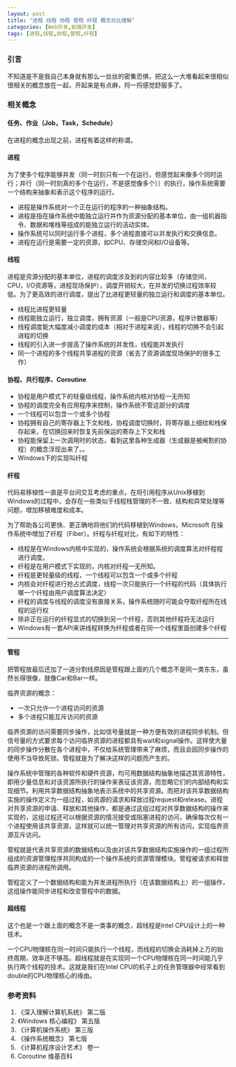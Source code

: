 ```yaml
---
layout: post
title: "进程 线程 协程 管程 纤程 概念对比理解"
categories: [Web开发,前端开发]
tags: [进程,线程,协程,管程,纤程]
---
```


### 引言
不知道是不是我自己本身就有那么一丝丝的密集恐惧，把这么一大堆看起来很相似很相关的概念放在一起，开起来是有点麻，捋一捋感觉舒服多了。


### 相关概念

#### 任务、作业（Job，Task，Schedule）

在进程的概念出现之前，进程有着这样的称谓。



#### 进程

为了使多个程序能够并发（同一时刻只有一个在运行，但感觉起来像多个同时运行；并行（同一时刻真的多个在运行，不是感觉像多个））的执行，操作系统需要一个结构来抽象和表示这个程序的运行。

+ 进程是操作系统对一个正在运行的程序的一种抽象结构。
+ 进程是指在操作系统中能独立运行并作为资源分配的基本单位，由一组机器指令、数据和堆栈等组成的能独立运行的活动实体。
+ 操作系统可以同时运行多个进程，多个进程直接可以并发执行和交换信息。
+ 进程在运行是需要一定的资源，如CPU、存储空间和I/O设备等。



#### 线程

进程是资源分配的基本单位，进程的调度涉及到的内容比较多（存储空间，CPU，I/O资源等，进程现场保护），调度开销较大，在并发的切换过程效率较低。为了更高效的进行调度，提出了比进程更轻量的独立运行和调度的基本单位。

+ 线程比进程更轻量
+ 线程能独立运行，独立调度，拥有资源（一般是CPU资源，程序计数器等）
+ 线程调度能大幅度减小调度的成本（相对于进程来说），线程的切换不会引起进程的切换
+ 线程的引入进一步提高了操作系统的并发性，线程能并发执行
+ 同一个进程的多个线程共享进程的资源（省去了资源调度现场保护的很多工作）



#### 协程、共行程序、Coroutine

+ 协程是用户模式下的轻量级线程，操作系统内核对协程一无所知
+ 协程的调度完全有应用程序来控制，操作系统不管这部分的调度
+ 一个线程可以包含一个或多个协程
+ 协程拥有自己的寄存器上下文和栈，协程调度切换时，将寄存器上细纹和栈保存起来，在切换回来时恢复先前保运的寄存上下文和栈
+ 协程能保留上一次调用时的状态，看到这里各种生成器（生成器是被阉割的协程）的概念浮现出来了。。
+ Windows下的实现叫纤程



####  纤程

代码易移植性一直是平台间交互考虑的重点，在将引用程序从Unix移植到Windows的过程中，会存在一些类似于线程栈管理的不一致、结构和异常处理等问题，增加移植难度和成本。

为了帮助各公司更快、更正确地将他们的代码移植到Windows，Microsoft 在操作系统中增加了纤程（Fiber）。纤程与纤程对比，有如下的特性：

+ 线程是在Windows内核中实现的，操作系统会根据系统的调度算法对纤程程进行调度。
+ 纤程是在用户模式下实现的，内核对纤程一无所知。
+ 纤程是更轻量级的线程，一个线程可以包含一个或多个纤程
+ 内核会对纤程进行抢占式调度，线程一次只能执行一个纤程的代码（具体执行哪一个纤程由用户调度算法决定）
+ 纤程的调度与线程的调度没有直接关系，操作系统随时可能会夺取纤程所在线程的运行权
+ 除非正在运行的纤程显式的切换到另一个纤程，否则其他纤程将无法运行
+ Windows有一套API来讲线程转换为纤程或者在同一个线程里面创建多个纤程

---

#### 管程

把管程放最后还加了一道分割线原因是管程跟上面的几个概念不是同一类东东，虽然长得很像，就像Car和Bar一样。

临界资源的概念：

+ 一次只允许一个进程访问的资源
+ 多个进程只能互斥访问的资源

临界资源的访问需要同步操作，比如信号量就是一种方便有效的进程同步机制。但信号量的方式要求每个访问临界资源的进程都具有wait和signal操作。这样使大量的同步操作分散在各个进程中，不仅给系统管理带来了麻烦，而且会因同步操作的使用不当导致死锁。管程就是为了解决这样的问题而产生的。

操作系统中管理的各种软件和硬件资源，均可用数据结构抽象地描述其资源特性，即用少量信息和对该资源所执行的操作来表征该资源，而忽略它们的内部结构和实现细节。利用共享数据结构抽象地表示系统中的共享资源。而把对该共享数据结构实施的操作定义为一组过程，如资源的请求和释放过程request和release。进程对共享资源的申请、释放和其他操作，都是通过这组过程对共享数据结构的操作来实现的，这组过程还可以根据资源的情况接受或阻塞进程的访问，确保每次仅有一个进程使用该共享资源，这样就可以统一管理对共享资源的所有访问，实现临界资源互斥访问。

管程就是代表共享资源的数据结构以及由对该共享数据结构实施操作的一组过程所组成的资源管理程序共同构成的一个操作系统的资源管理模块。管程被请求和释放临界资源的进程所调用。

管程定义了一个数据结构和能为并发进程所执行（在该数据结构上）的一组操作，这组操作能同步进程和改变管程中的数据。

#### 超线程

这个也是一个跟上面的概念不是一类事的概念，超线程是Intel CPU设计上的一种技术。

一个CPU物理核在同一时间只能执行一个线程，而线程的切换会消耗掉上万的始终周期，效率还不够高。超线程就是在实现同一个CPU物理核在同一时间能几乎执行两个线程的技术。这就是我们在Intel CPU的机子上的任务管理器中经常看到double的CPU物理核心的缘由。



### 参考资料

1. 《深入理解计算机系统》 第二版
2. 《Windows 核心编程》 第五版
3. 《计算机操作系统》 第三版
4. 《操作系统概念》 第七版
5. 《计算机程序设计艺术》 卷一
6.  Coroutine 维基百科